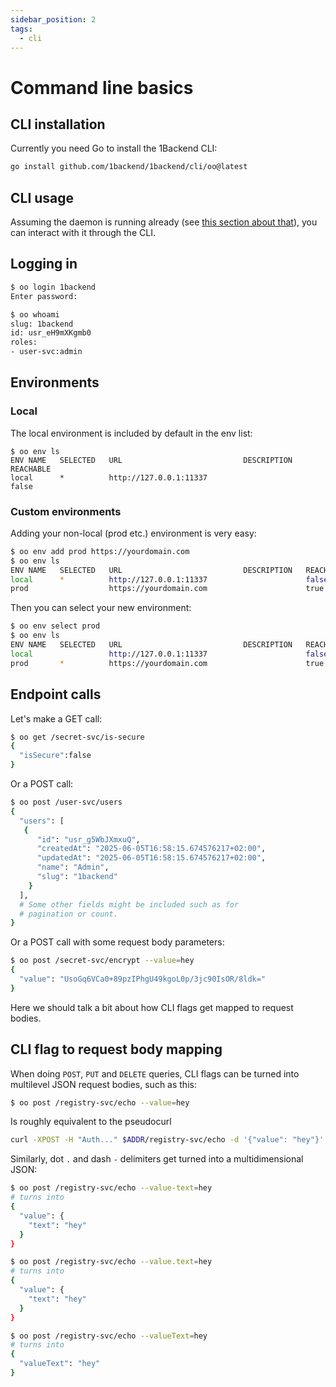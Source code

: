 ```yaml
---
sidebar_position: 2
tags:
  - cli
---
```


# Command line basics

## CLI installation

Currently you need Go to install the 1Backend CLI:

```sh
go install github.com/1backend/1backend/cli/oo@latest
```

## CLI usage

Assuming the daemon is running already (see [this section about that](/docs/running-the-server/using#default-credentials)), you can interact with it through the CLI.

## Logging in

```sh
$ oo login 1backend
Enter password:
```

```sh
$ oo whoami
slug: 1backend
id: usr_eH9mXKgmb0
roles:
- user-svc:admin
```

## Environments

### Local

The local environment is included by default in the env list:

```
$ oo env ls
ENV NAME   SELECTED   URL                           DESCRIPTION   REACHABLE
local      *          http://127.0.0.1:11337                      false
```

### Custom environments

Adding your non-local (prod etc.) environment is very easy:

```sh
$ oo env add prod https://yourdomain.com
$ oo env ls
ENV NAME   SELECTED   URL                           DESCRIPTION   REACHABLE
local      *          http://127.0.0.1:11337                      false
prod                  https://yourdomain.com                      true
```

Then you can select your new environment:

```sh
$ oo env select prod
$ oo env ls
ENV NAME   SELECTED   URL                           DESCRIPTION   REACHABLE
local                 http://127.0.0.1:11337                      false
prod       *          https://yourdomain.com                      true
```

## Endpoint calls

Let's make a GET call:

```sh
$ oo get /secret-svc/is-secure
{
  "isSecure":false
}
```

Or a POST call:

```sh
$ oo post /user-svc/users
{
  "users": [
   {
      "id": "usr_g5WbJXmxuQ",
      "createdAt": "2025-06-05T16:58:15.674576217+02:00",
      "updatedAt": "2025-06-05T16:58:15.674576217+02:00",
      "name": "Admin",
      "slug": "1backend"
    }
  ],
  # Some other fields might be included such as for
  # pagination or count.
}
```

Or a POST call with some request body parameters:

```sh
$ oo post /secret-svc/encrypt --value=hey
{
  "value": "UsoGq6VCa0+89pzIPhgU49kgoL0p/3jc90IsOR/8ldk="
}
```

Here we should talk a bit about how CLI flags get mapped to request bodies.

## CLI flag to request body mapping

When doing `POST`, `PUT` and `DELETE` queries, CLI flags can be turned into multilevel JSON request bodies, such as this:

```sh
$ oo post /registry-svc/echo --value=hey
```

Is roughly equivalent to the pseudocurl

```sh
curl -XPOST -H "Auth..." $ADDR/registry-svc/echo -d '{"value": "hey"}'
```

Similarly, dot `.` and dash `-` delimiters get turned into a multidimensional JSON:

```sh
$ oo post /registry-svc/echo --value-text=hey
# turns into
{
  "value": {
    "text": "hey"
  }
}
```

```sh
$ oo post /registry-svc/echo --value.text=hey
# turns into
{
  "value": {
    "text": "hey"
  }
}
```

```sh
$ oo post /registry-svc/echo --valueText=hey
# turns into
{
  "valueText": "hey"
}
```
